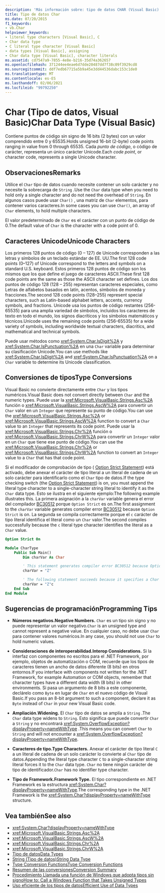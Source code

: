 ```yaml
---
description: 'Más información sobre: tipo de datos CHAR (Visual Basic)'
title: Tipo de datos Char
ms.date: 07/20/2015
f1_keywords:
- vb.Char
helpviewer_keywords:
- literal type characters [Visual Basic], C
- Char data type
- C literal type character [Visual Basic]
- data types [Visual Basic], assigning
- Char data type [Visual Basic], character literals
ms.assetid: cd7547a9-7855-4e8e-b216-35d74a362657
ms.openlocfilehash: 371244ee4eae6d7dde20487dd7f38c09f3929cd8
ms.sourcegitcommit: ddf7edb67715a5b9a45e3dd44536dabc153c1de0
ms.translationtype: MT
ms.contentlocale: es-ES
ms.lasthandoff: 02/06/2021
ms.locfileid: "99792250"
---
```

# <a name="char-data-type-visual-basic"></a><span data-ttu-id="5690e-103">Char (Tipo de datos, Visual Basic)</span><span class="sxs-lookup"><span data-stu-id="5690e-103">Char Data Type (Visual Basic)</span></span>

<span data-ttu-id="5690e-104">Contiene puntos de código sin signo de 16 bits (2 bytes) con un valor comprendido entre 0 y 65535.</span><span class="sxs-lookup"><span data-stu-id="5690e-104">Holds unsigned 16-bit (2-byte) code points ranging in value from 0 through 65535.</span></span> <span data-ttu-id="5690e-105">Cada *punto de código*, o código de carácter, representa un único carácter Unicode.</span><span class="sxs-lookup"><span data-stu-id="5690e-105">Each *code point*, or character code, represents a single Unicode character.</span></span>

## <a name="remarks"></a><span data-ttu-id="5690e-106">Observaciones</span><span class="sxs-lookup"><span data-stu-id="5690e-106">Remarks</span></span>

<span data-ttu-id="5690e-107">Utilice el `Char` tipo de datos cuando necesite contener un solo carácter y no necesite la sobrecarga de `String` .</span><span class="sxs-lookup"><span data-stu-id="5690e-107">Use the `Char` data type when you need to hold only a single character and do not need the overhead of `String`.</span></span> <span data-ttu-id="5690e-108">En algunos casos puede usar `Char()` , una matriz de `Char` elementos, para contener varios caracteres.</span><span class="sxs-lookup"><span data-stu-id="5690e-108">In some cases you can use `Char()`, an array of `Char` elements, to hold multiple characters.</span></span>

<span data-ttu-id="5690e-109">El valor predeterminado de `Char` es el carácter con un punto de código de 0.</span><span class="sxs-lookup"><span data-stu-id="5690e-109">The default value of `Char` is the character with a code point of 0.</span></span>

## <a name="unicode-characters"></a><span data-ttu-id="5690e-110">Caracteres Unicode</span><span class="sxs-lookup"><span data-stu-id="5690e-110">Unicode Characters</span></span>

<span data-ttu-id="5690e-111">Los primeros 128 puntos de código (0 – 127) de Unicode corresponden a las letras y símbolos de un teclado estándar de EE. UU.</span><span class="sxs-lookup"><span data-stu-id="5690e-111">The first 128 code points (0–127) of Unicode correspond to the letters and symbols on a standard U.S. keyboard.</span></span> <span data-ttu-id="5690e-112">Estos primeros 128 puntos de código son los mismos que los que define el juego de caracteres ASCII.</span><span class="sxs-lookup"><span data-stu-id="5690e-112">These first 128 code points are the same as those the ASCII character set defines.</span></span> <span data-ttu-id="5690e-113">Los dos puntos de código 128 (128 – 255) representan caracteres especiales, como Letras de alfabetos basados en latín, acentos, símbolos de moneda y fracciones.</span><span class="sxs-lookup"><span data-stu-id="5690e-113">The second 128 code points (128–255) represent special characters, such as Latin-based alphabet letters, accents, currency symbols, and fractions.</span></span> <span data-ttu-id="5690e-114">Unicode usa los puntos de código restantes (256-65535) para una amplia variedad de símbolos, incluidos los caracteres de texto en todo el mundo, los signos diacríticos y los símbolos matemáticos y técnicos.</span><span class="sxs-lookup"><span data-stu-id="5690e-114">Unicode uses the remaining code points (256-65535) for a wide variety of symbols, including worldwide textual characters, diacritics, and mathematical and technical symbols.</span></span>

<span data-ttu-id="5690e-115">Puede usar métodos como <xref:System.Char.IsDigit%2A> y <xref:System.Char.IsPunctuation%2A> en una `Char` variable para determinar su clasificación Unicode.</span><span class="sxs-lookup"><span data-stu-id="5690e-115">You can use methods like <xref:System.Char.IsDigit%2A> and <xref:System.Char.IsPunctuation%2A> on a `Char` variable to determine its Unicode classification.</span></span>

## <a name="type-conversions"></a><span data-ttu-id="5690e-116">Conversiones de tipos</span><span class="sxs-lookup"><span data-stu-id="5690e-116">Type Conversions</span></span>

<span data-ttu-id="5690e-117">Visual Basic no convierte directamente entre `Char` y los tipos numéricos.</span><span class="sxs-lookup"><span data-stu-id="5690e-117">Visual Basic does not convert directly between `Char` and the numeric types.</span></span> <span data-ttu-id="5690e-118">Puede usar la <xref:Microsoft.VisualBasic.Strings.Asc%2A> función o <xref:Microsoft.VisualBasic.Strings.AscW%2A> para convertir un `Char` valor en un `Integer` que represente su punto de código.</span><span class="sxs-lookup"><span data-stu-id="5690e-118">You can use the <xref:Microsoft.VisualBasic.Strings.Asc%2A> or <xref:Microsoft.VisualBasic.Strings.AscW%2A> function to convert a `Char` value to an `Integer` that represents its code point.</span></span> <span data-ttu-id="5690e-119">Puede usar la <xref:Microsoft.VisualBasic.Strings.Chr%2A> función o <xref:Microsoft.VisualBasic.Strings.ChrW%2A> para convertir un `Integer` valor en un `Char` que tiene ese punto de código.</span><span class="sxs-lookup"><span data-stu-id="5690e-119">You can use the <xref:Microsoft.VisualBasic.Strings.Chr%2A> or <xref:Microsoft.VisualBasic.Strings.ChrW%2A> function to convert an `Integer` value to a `Char` that has that code point.</span></span>

<span data-ttu-id="5690e-120">Si el modificador de comprobación de tipo ( [Option Strict Statement](../statements/option-strict-statement.md)) está activado, debe anexar el carácter de tipo literal a un literal de cadena de un solo carácter para identificarlo como el `Char` tipo de datos.</span><span class="sxs-lookup"><span data-stu-id="5690e-120">If the type checking switch (the [Option Strict Statement](../statements/option-strict-statement.md)) is on, you must append the literal type character to a single-character string literal to identify it as the `Char` data type.</span></span> <span data-ttu-id="5690e-121">Esto se ilustra en el siguiente ejemplo:</span><span class="sxs-lookup"><span data-stu-id="5690e-121">The following example illustrates this.</span></span> <span data-ttu-id="5690e-122">La primera asignación a la `charVar` variable genera el error del compilador [BC30512](../../misc/bc30512.md) porque `Option Strict` es on.</span><span class="sxs-lookup"><span data-stu-id="5690e-122">The first assignment to the `charVar` variable generates compiler error [BC30512](../../misc/bc30512.md) because `Option Strict` is on.</span></span> <span data-ttu-id="5690e-123">La segunda se compila correctamente porque el `c` carácter de tipo literal identifica el literal como un `Char` valor.</span><span class="sxs-lookup"><span data-stu-id="5690e-123">The second compiles successfully because the `c` literal type character identifies the literal as a `Char` value.</span></span>

```vb
Option Strict On

Module CharType
    Public Sub Main()
        Dim charVar As Char

        ' This statement generates compiler error BC30512 because Option Strict is On.  
        charVar = "Z"  

        ' The following statement succeeds because it specifies a Char literal.  
        charVar = "Z"c
    End Sub
End Module
```

## <a name="programming-tips"></a><span data-ttu-id="5690e-124">Sugerencias de programación</span><span class="sxs-lookup"><span data-stu-id="5690e-124">Programming Tips</span></span>

- <span data-ttu-id="5690e-125">**Números negativos.**</span><span class="sxs-lookup"><span data-stu-id="5690e-125">**Negative Numbers.**</span></span> <span data-ttu-id="5690e-126">`Char` es un tipo sin signo y no puede representar un valor negativo.</span><span class="sxs-lookup"><span data-stu-id="5690e-126">`Char` is an unsigned type and cannot represent a negative value.</span></span> <span data-ttu-id="5690e-127">En cualquier caso, no debe usar `Char` para contener valores numéricos.</span><span class="sxs-lookup"><span data-stu-id="5690e-127">In any case, you should not use `Char` to hold numeric values.</span></span>

- <span data-ttu-id="5690e-128">**Consideraciones de interoperabilidad.**</span><span class="sxs-lookup"><span data-stu-id="5690e-128">**Interop Considerations.**</span></span> <span data-ttu-id="5690e-129">Si la interfaz con componentes no escritos para el .NET Framework, por ejemplo, objetos de automatización o COM, recuerde que los tipos de caracteres tienen un ancho de datos diferente (8 bits) en otros entornos.</span><span class="sxs-lookup"><span data-stu-id="5690e-129">If you interface with components not written for the .NET Framework, for example Automation or COM objects, remember that character types have a different data width (8 bits) in other environments.</span></span> <span data-ttu-id="5690e-130">Si pasa un argumento de 8 bits a este componente, declárelo como `Byte` en lugar de `Char` en el nuevo código de Visual Basic.</span><span class="sxs-lookup"><span data-stu-id="5690e-130">If you pass an 8-bit argument to such a component, declare it as `Byte` instead of `Char` in your new Visual Basic code.</span></span>

- <span data-ttu-id="5690e-131">**Ampliación.**</span><span class="sxs-lookup"><span data-stu-id="5690e-131">**Widening.**</span></span> <span data-ttu-id="5690e-132">El `Char` tipo de datos se amplía a `String` .</span><span class="sxs-lookup"><span data-stu-id="5690e-132">The `Char` data type widens to `String`.</span></span> <span data-ttu-id="5690e-133">Esto significa que puede convertir `Char` a `String` y no encontrará <xref:System.OverflowException?displayProperty=nameWithType> .</span><span class="sxs-lookup"><span data-stu-id="5690e-133">This means you can convert `Char` to `String` and will not encounter a <xref:System.OverflowException?displayProperty=nameWithType>.</span></span>

- <span data-ttu-id="5690e-134">**Caracteres de tipo.**</span><span class="sxs-lookup"><span data-stu-id="5690e-134">**Type Characters.**</span></span> <span data-ttu-id="5690e-135">Anexar el carácter de tipo literal `C` a un literal de cadena de un solo carácter lo convierte al `Char` tipo de datos.</span><span class="sxs-lookup"><span data-stu-id="5690e-135">Appending the literal type character `C` to a single-character string literal forces it to the `Char` data type.</span></span> <span data-ttu-id="5690e-136">`Char` no tiene ningún carácter de tipo de identificador.</span><span class="sxs-lookup"><span data-stu-id="5690e-136">`Char` has no identifier type character.</span></span>

- <span data-ttu-id="5690e-137">**Tipo de Framework.**</span><span class="sxs-lookup"><span data-stu-id="5690e-137">**Framework Type.**</span></span> <span data-ttu-id="5690e-138">El tipo correspondiente en .NET Framework es la estructura <xref:System.Char?displayProperty=nameWithType>.</span><span class="sxs-lookup"><span data-stu-id="5690e-138">The corresponding type in the .NET Framework is the <xref:System.Char?displayProperty=nameWithType> structure.</span></span>

## <a name="see-also"></a><span data-ttu-id="5690e-139">Vea también</span><span class="sxs-lookup"><span data-stu-id="5690e-139">See also</span></span>

- <xref:System.Char?displayProperty=nameWithType>
- <xref:Microsoft.VisualBasic.Strings.Asc%2A>
- <xref:Microsoft.VisualBasic.Strings.AscW%2A>
- <xref:Microsoft.VisualBasic.Strings.Chr%2A>
- <xref:Microsoft.VisualBasic.Strings.ChrW%2A>
- [<span data-ttu-id="5690e-140">Tipo de datos</span><span class="sxs-lookup"><span data-stu-id="5690e-140">Data Types</span></span>](index.md)
- [<span data-ttu-id="5690e-141">String (Tipo de datos)</span><span class="sxs-lookup"><span data-stu-id="5690e-141">String Data Type</span></span>](string-data-type.md)
- [<span data-ttu-id="5690e-142">Type Conversion Functions</span><span class="sxs-lookup"><span data-stu-id="5690e-142">Type Conversion Functions</span></span>](../functions/type-conversion-functions.md)
- [<span data-ttu-id="5690e-143">Resumen de las conversiones</span><span class="sxs-lookup"><span data-stu-id="5690e-143">Conversion Summary</span></span>](../keywords/conversion-summary.md)
- [<span data-ttu-id="5690e-144">Procedimiento Llamada una función de Windows que adopta tipos sin signo</span><span class="sxs-lookup"><span data-stu-id="5690e-144">How to: Call a Windows Function that Takes Unsigned Types</span></span>](../../programming-guide/com-interop/how-to-call-a-windows-function-that-takes-unsigned-types.md)
- [<span data-ttu-id="5690e-145">Uso eficiente de los tipos de datos</span><span class="sxs-lookup"><span data-stu-id="5690e-145">Efficient Use of Data Types</span></span>](../../programming-guide/language-features/data-types/efficient-use-of-data-types.md)
